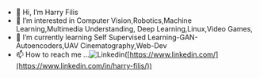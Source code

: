 - 👋 Hi, I’m Harry Filis
- 👀 I’m interested in Computer Vision,Robotics,Machine Learning,Multimedia Understanding, Deep Learning,Linux,Video Games,
- 🌱 I’m currently learning Self Supervised Learning-GAN-Autoencoders,UAV Cinematography,Web-Dev
- 📫 How to reach me ...![Linkedin](https://i.stack.imgur.com/gVE0j.png)([https://www.linkedin.com/](https://www.linkedin.com/in/harry-filis/))

<!---
ArtoriasAbyssslayer/ArtoriasAbyssslayer is a ✨ special ✨ repository because its `README.md` (this file) appears on your GitHub profile.
You can click the Preview link to take a look at your changes.
--->
